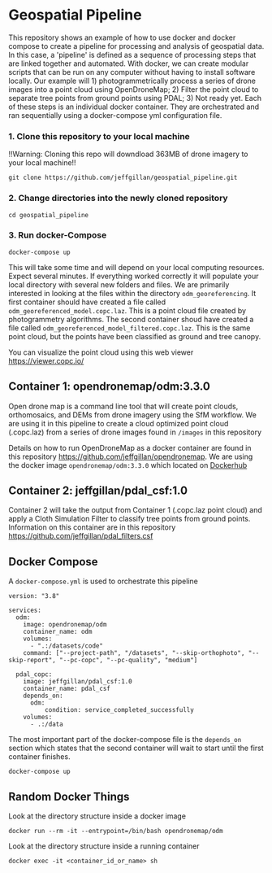 # Geospatial Pipeline

This repository shows an example of how to use docker and docker compose to create a pipeline for processing and analysis of geospatial data. In this case, a 'pipeline' is defined as a sequence of processing steps that are linked together and automated. With docker, we can create modular scripts that can be run on any computer without having to install software locally. Our example will 1) photogrammetrically process a series of drone images into a point cloud using OpenDroneMap; 2)  Filter the point cloud to separate tree points from ground points using PDAL; 3) Not ready yet. Each of these steps is an individual docker container. They are orchestrated and ran sequentially using a docker-compose yml configuration file.

### 1. Clone this repository to your local machine
!!Warning: Cloning this repo will downdload 363MB of drone imagery to your local machine!!

`git clone https://github.com/jeffgillan/geospatial_pipeline.git`

### 2. Change directories into the newly cloned repository

`cd geospatial_pipeline`

### 3. Run docker-Compose

`docker-compose up`

This will take some time and will depend on your local computing resources. Expect several minutes. If everything worked correctly it will populate your local directory with several new folders and files. We are primarily interested in looking at the files within the directory `odm_georeferencing`. It first container should have created a file called `odm_georeferenced_model.copc.laz`. This is a point cloud file created by photogrammetry algorithms. The second container shoud have created a file called `odm_georeferenced_model_filtered.copc.laz`. This is the same point cloud, but the points have been classified as ground and tree canopy.

You can visualize the point cloud using this web viewer https://viewer.copc.io/




## Container 1: opendronemap/odm:3.3.0

Open drone map is a command line tool that will create point clouds, orthomosaics, and DEMs from drone imagery using the SfM workflow. We are using it in this pipeline to create a cloud optimized point cloud (.copc.laz) from a series of drone images found in `/images` in this repository

Details on how to run OpenDroneMap as a docker container are found in this repository https://github.com/jeffgillan/opendronemap. We are using the docker image `opendronemap/odm:3.3.0` which located on [Dockerhub](https://hub.docker.com/)


## Container 2: jeffgillan/pdal_csf:1.0

Container 2 will take the output from Container 1 (.copc.laz point cloud) and apply a Cloth Simulation Filter to classify tree points from ground points. Information on this container are in this repository https://github.com/jeffgillan/pdal_filters.csf



## Docker Compose

A `docker-compose.yml` is used to orchestrate this pipeline


```
version: "3.8"

services:
  odm:
    image: opendronemap/odm
    container_name: odm
    volumes:
      - ".:/datasets/code"
    command: ["--project-path", "/datasets", "--skip-orthophoto", "--skip-report", "--pc-copc", "--pc-quality", "medium"]

  pdal_copc:
    image: jeffgillan/pdal_csf:1.0
    container_name: pdal_csf
    depends_on:
      odm:
          condition: service_completed_successfully
    volumes:
      - .:/data
```      
The most important part of the docker-compose file is the `depends_on` section which states that the second container will wait to start until the first container finishes. 

`docker-compose up`


## Random Docker Things
Look at the directory structure inside a docker image
```
docker run --rm -it --entrypoint=/bin/bash opendronemap/odm
```
Look at the directory structure inside a running container
```
docker exec -it <container_id_or_name> sh
```
